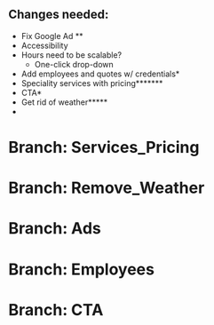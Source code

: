 ## Changes needed:
 - Fix Google Ad **
 - Accessibility
 - Hours need to be scalable?
    - One-click drop-down
 - Add employees and quotes w/ credentials*
 - Speciality services with pricing*******
 - CTA*
 - Get rid of weather*****
 - 


# Branch: Services_Pricing
# Branch: Remove_Weather
# Branch: Ads
# Branch: Employees
# Branch: CTA